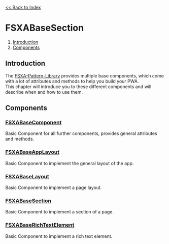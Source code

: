 [<< Back to Index](../index.md)

# FSXABaseSection

1. [Introduction](#introduction)
2. [Components](#components)

## Introduction

The [FSXA-Pattern-Library](https://github.com/e-Spirit/fsxa-pattern-library) provides multiple base components, which come with a lot of attributes and methods to help you build your PWA. <br/>
This chapter will introduce you to these different components and will describe when and how to use them.

## Components

### [FSXABaseComponent](FSXABaseComponent.md)

Basic Component for all further components, provides general attributes and methods.

### [FSXABaseAppLayout](FSXABaseAppLayout.md)

Basic Component to implement the general layout of the app.

### [FSXABaseLayout](FSXABaseLayout.md)

Basic Component to implement a page layout.

### [FSXABaseSection](FSXABaseSection.md)

Basic Component to implement a section of a page.

### [FSXABaseRichTextElement](FSXABaseRichTextElement.md)

Basic Component to implement a rich text element.

